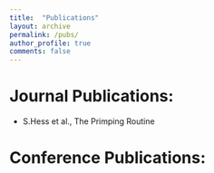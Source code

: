 ```yaml
---
title:  "Publications"
layout: archive
permalink: /pubs/
author_profile: true
comments: false
---
```


# Journal Publications:
* S.Hess et al., The Primping Routine

# Conference Publications:
